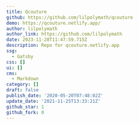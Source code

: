 ```yaml
---
title: Qcouture
github: https://github.com/lilpolymath/qcouture
demo: https://qcouture.netlify.app/
author: lilpolymath
author_link: https://github.com/lilpolymath
date: 2023-11-28T11:47:59.715Z
description: Repo for qcouture.netlify.app
ssg:
  - Gatsby
css: []
ui: []
cms:
  - Markdown
category: []
draft: false
publish_date: '2020-05-20T07:48:02Z'
update_date: '2021-11-25T13:33:21Z'
github_star: 1
github_fork: 0
---
```


